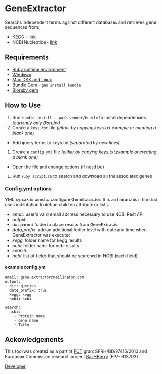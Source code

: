 GeneExtractor
==============

Searchs independent terms against different databases and retrieves gene sequences from:
- KEGG - [link](http://www.genome.jp/kegg/genes.html)
- NCBI Nucleotide - [link](http://www.ncbi.nlm.nih.gov/nuccore/)

## Requirements

- [Ruby runtime environment](https://www.ruby-lang.org/en/installation/)
 - [Windows](http://rubyinstaller.org/)
 - [Mac OSX and Linux](http://rvm.io/)
- Bundle Gem - `gem install bundle`
- [Bioruby gem](http://www.bioruby.org)

## How to Use

1. Run `bundle install --path vendor/bundle` to install dependencies *(currently only Bioruby)*
1. Create a `keys.txt` file *(either by copying keys.txt.example or creating a blank one)*
 - Add query terms to keys.txt *(separated by new lines)*
1. Create a `config.yml` file *(either by copying keys.txt.example or creating a blank one)*
 - Open the file and change options (if need be)
1. Run `ruby script.rb` to search and download all the associated genes

### Config.yml options

YML syntax is used to configure GeneExtractor. It is an hierarchical file that uses indentation to define children attribute or lists.

- *email*: user's valid email address necessary to use NCBI Rest API
- *output*:
 - *dir*: parent folder to place results from GeneExtractor
 - *data_prefix*: add an additional fodler level with date and time when GeneExtractor was executed
 - *kegg*: folder name for kegg results
 - *ncbi*: folder name for ncbi results
- *search*:
 - *ncbi*: list of fields that should be searched in NCBI (each field)

#### example config.yml

    email: gene.extractor@mailinator.com
    output:
      dir: queries
      date_prefix: true
      kegg: kegg
      ncbi: ncbi

    search:
      ncbi:
        - Protein name
        - Gene name
        - Title


## Ackowledgements

This tool was created as a part of [FCT](www.fct.p) grant SFRH/BD/97415/2013 and European Commission research project [BacHBerry](www.bachberry.eu) (FP7- 613793)

[Developer](http://web.tecnico.ulisboa.pt/andre.verissimo/)
